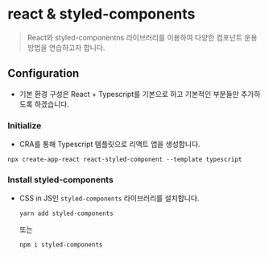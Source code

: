 # react & styled-components

> React와 styled-componentns 라이브러리를 이용하여 다양한 컴포넌트 운용 방법을 연습하고자 합니다.

## Configuration

- 기본 환경 구성은 React + Typescript를 기본으로 하고 기본적인 부분들만 추가하도록 하겠습니다.

### Initialize

- CRA를 통해 Typescript 템플릿으로 리액트 앱을 생성합니다.

```
npx create-app-react react-styled-component --template typescript
```

### Install styled-components

- CSS in JS인 `styled-components` 라이브러리를 설치합니다.

  ```
  yarn add styled-components
  ```

  또는

  ```
  npm i styled-components
  ```
